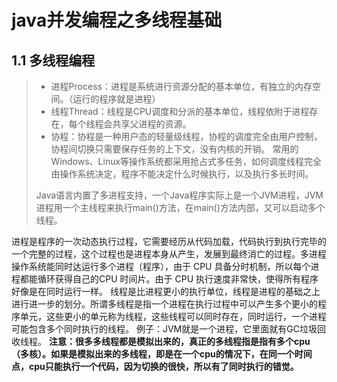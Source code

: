 # java并发编程之多线程基础
## 1.1 多线程编程
>* 进程Process：进程是系统进行资源分配的基本单位，有独立的内存空间。（运行的程序就是进程）
>* 线程Thread：线程是CPU调度和分派的基本单位，线程依附于进程存在，每个线程会共享父进程的资源。
>* 协程：协程是一种用户态的轻量级线程，协程的调度完全由用户控制，协程间切换只需要保存任务的上下文，没有内核的开销。
>常用的Windows、Linux等操作系统都采用抢占式多任务，如何调度线程完全由操作系统决定，程序不能决定什么时候执行，以及执行多长时间。
>
>Java语言内置了多进程支持，一个Java程序实际上是一个JVM进程，JVM进程用一个主线程来执行main()方法，在main()方法内部，又可以启动多个线程。

进程是程序的一次动态执行过程，它需要经历从代码加载，代码执行到执行完毕的一个完整的过程，这个过程也是进程本身从产生，发展到最终消亡的过程。多进程操作系统能同时达运行多个进程（程序），由于 CPU 具备分时机制，所以每个进程都能循环获得自己的CPU 时间片。由于 CPU 执行速度非常快，使得所有程序好像是在同时运行一样。
线程是比进程更小的执行单位，线程是进程的基础之上进行进一步的划分。所谓多线程是指一个进程在执行过程中可以产生多个更小的程序单元，这些更小的单元称为线程，这些线程可以同时存在，同时运行，一个进程可能包含多个同时执行的线程。
例子：JVM就是一个进程，它里面就有GC垃圾回收线程。
**注意：很多多线程都是模拟出来的，真正的多线程指是指有多个cpu（多核）。如果是模拟出来的多线程，即是在一个cpu的情况下，在同一个时间点，cpu只能执行一个代码，因为切换的很快，所以有了同时执行的错觉。**
